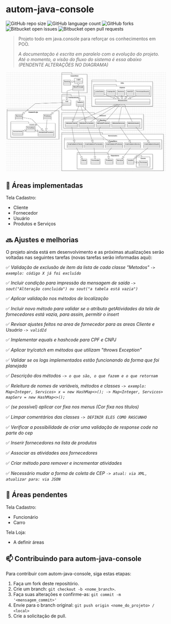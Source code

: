 # autom-java-console

![GitHub repo size](https://img.shields.io/github/repo-size/tioncko/autom-java-console?style=for-the-badge)
![GitHub language count](https://img.shields.io/github/languages/count/tioncko/autom-java-console?style=for-the-badge)
![GitHub forks](https://img.shields.io/github/forks/tioncko/autom-java-console?style=for-the-badge)
![Bitbucket open issues](https://img.shields.io/bitbucket/issues/tioncko/autom-java-console?style=for-the-badge)
![Bitbucket open pull requests](https://img.shields.io/bitbucket/pr-raw/tioncko/autom-java-console?style=for-the-badge)

> Projeto todo em java.console para reforçar os conhecimentos em POO.
>
> *A documentação é escrita em paralelo com a evolução do projeto. Até o momento, a visão do fluxo do sistema é essa abaixo (PENDENTE ALTERAÇÕES NO DIAGRAMA)*

![Visão do fluxo do sistema](img/autom.png)

## 🚀 Áreas implementadas
Tela Cadastro:
- Cliente
- Fornecedor
- Usuário
- Produtos e Serviços


## 🔜 Ajustes e melhorias

O projeto ainda está em desenvolvimento e as próximas atualizações serão voltadas nas seguintes tarefas (novas tarefas serão informadas aqui):

✅ *Validação de exclusão de item da lista de cada classe "Metodos" `-> exemplo: código X já foi excluído`*

✅ *Incluir condição para impressão da mensagem de saída `-> sout("Alteração concluida") ou sout("a tabela está vazia")`*

✅ *Aplicar validação nos métodos de localização*

✅ *Incluir novo método para validar se o atributo getAtividades da tela de fornecedores está vazia, para assim, permitir o insert*

✅ *Revisar ajustes feitos na area de fornecedor para as areas Cliente e Usuário `-> validId`*

✅ *Implementar equals e hashcode para CPF e CNPJ*

✅ *Aplicar try/catch em métodos que utilizam "throws Exception"*

✅ *Validar se os logs implementados estão funcionando da forma que foi planejada*

✅ *Descrição dos métodos `-> o que são, o que fazem e o que retornam`*

✅ *Releitura de nomes de variáveis, métodos e classes `-> exemplo: Map<Integer, Servicos> x = new HashMap<>(); -> Map<Integer, Servicos> mapServ = new HashMap<>();`*

✅ *(se possível) aplicar cor fixa nos menus (Cor fixa nos títulos)*

✅ *Limpar comentários das classes `-> DEFINIR ELES COMO RASCUNHO`*

✅ *Verificar a possibilidade de criar uma validação de response code na parte do cep*

✅ *Inserir fornecedores na lista de produtos*

✅ *Associar as atividades aos fornecedores*

✅ *Criar método para remover e incrementar atividades*

✅ *Necessário mudar a forma de coleta de CEP `-> atual: via XML, atualizar para: via JSON`*

## 📝 Áreas pendentes

Tela Cadastro:
- Funcionário
- Carro

Tela Loja:
- A definir áreas

## 📫 Contribuindo para autom-java-console

Para contribuir com autom-java-console, siga estas etapas:

1. Faça um fork deste repositório.
2. Crie um branch: `git checkout -b <nome_branch>`.
3. Faça suas alterações e confirme-as: `git commit -m '<mensagem_commit>'`
4. Envie para o branch original: `git push origin <nome_do_projeto> / <local>`
5. Crie a solicitação de pull.
